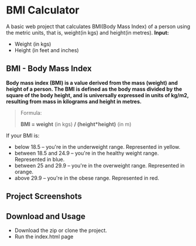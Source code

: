 # BMI Calculator

A basic web project that calculates BMI(Body Mass Index) of a person using the metric units, that is, weight(in kgs) and height(in metres).
**Input:** 
  - Weight (in kgs)
  - Height (in feet and inches)

## BMI - Body Mass Index
**Body mass index (BMI) is a value derived from the mass (weight) and height of a person. The BMI is defined as the body mass divided by the square of the body height, and is universally expressed in units of kg/m2, resulting from mass in kilograms and height in metres.**

> Formula:
> 
> **BMI = weight** (in kgs) **/ (height*height)** (in m)

If your BMI is: 
  - below 18.5 – you're in the underweight range. Represented in yellow.
  - between 18.5 and 24.9 – you're in the healthy weight range. Represented in blue.
  - between 25 and 29.9 – you're in the overweight range. Represented in orange.
  - above 29.9 – you're in the obese range. Represented in red.

## Project Screenshots 


## Download and Usage

- Download the zip or clone the project.
- Run the index.html page
